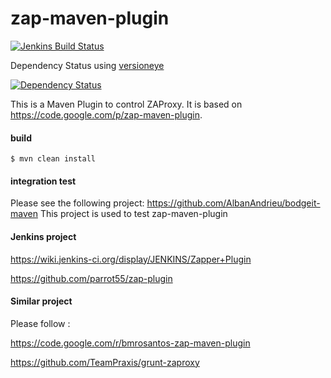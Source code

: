 zap-maven-plugin
================

[![Jenkins Build Status](http://home.nabla.mobi:8380/jenkins/job/zap-maven-plugin-nightly/badge/icon)](http://home.nabla.mobi:8380/jenkins/job/zap-maven-plugin-nightly)

Dependency Status using [versioneye](https://www.versioneye.com/users/AlbanAndrieu)

[![Dependency Status](https://www.versioneye.com/user/projects/55279e012ced4f5816000583/badge.svg?style=flat)](https://www.versioneye.com/user/projects/55279e012ced4f5816000583/visual)

This is a Maven Plugin to control ZAProxy. It is based on https://code.google.com/p/zap-maven-plugin.

#### build

```
$ mvn clean install
```

#### integration test

Please see the following project: https://github.com/AlbanAndrieu/bodgeit-maven
This project is used to test zap-maven-plugin

#### Jenkins project

https://wiki.jenkins-ci.org/display/JENKINS/Zapper+Plugin

https://github.com/parrot55/zap-plugin

#### Similar project

Please follow :

https://code.google.com/r/bmrosantos-zap-maven-plugin

https://github.com/TeamPraxis/grunt-zaproxy

